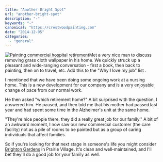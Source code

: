 ```yaml
---
title: "Another Bright Spot"
url: "another-bright-spot"
description: "-"
keywords: "-"
canonical: "https://crestwoodpainting.com"
date: "2014-12-05"
categories:
  - "general"
---
```


[![Painting commercial hospital retirement](/images/Brighton-Gardens-300x300.jpg)](/cwp/wp-content/uploads/2014/11/Brighton-Gardens.jpg)Met a very nice man to discuss removing grass cloth wallpaper in his home. We quickly struck up a pleasant and wide-ranging conversation - first a book, then back to painting, then on to travel, etc. Add this to the "Why I love my job" list .

I mentioned that we have been doing some ongoing work at a nursing home. This is a new development for our company and is a very enjoyable change of pace from our normal work.

He then asked "which retirement home?" A bit surprised with the question, I answered him. He paused, and then told me that his mother had passed last year and had spent some time in the Alzheimer's unit at the same home.

"They're nice people there, they did a really great job for our family." A bit of an awkward moment, I now saw our new commercial customer (the care facility) not as a pile of rooms to be painted but as a group of caring individuals that affect families.

So if you're looking for that next stage in someone's life you might consider [Brighton Gardens](http://www.sunriseseniorliving.com/communities/brighton-gardens-of-prairie-village/overview.aspx) in Prairie Village. It's clean and well-maintained, and I'll bet they'll do a good job for your family as well.
